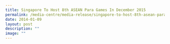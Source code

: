 ```yaml
---
title: Singapore To Host 8th ASEAN Para Games In December 2015
permalink: /media-centre/media-release/singapore-to-host-8th-asean-para-games-in-december-2015/
date: 2014-01-09
layout: post
description: ""
image: ""
---
```

